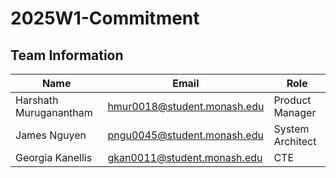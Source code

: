 # 2025W1-Commitment

## Team Information
| Name        | Email       | Role       |
| ----------- | ----------- | ----------- |
| Harshath Muruganantham| hmur0018@student.monash.edu| Product Manager|
| James Nguyen| pngu0045@student.monash.edu| System Architect|
| Georgia Kanellis | gkan0011@student.monash.edu| CTE|
